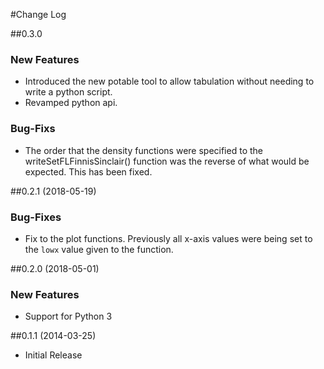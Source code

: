 #Change Log

##0.3.0
### New Features

* Introduced the new potable tool to allow tabulation without needing to write a python script.
* Revamped python api.

### Bug-Fixs

* The order that the density functions were specified to the writeSetFLFinnisSinclair() function was the reverse of what would be expected. This has been fixed.

##0.2.1 (2018-05-19)
### Bug-Fixes

* Fix to the plot functions. Previously all x-axis values were being set to the `lowx` value given to the function.

##0.2.0 (2018-05-01)
### New Features

* Support for Python 3

##0.1.1 (2014-03-25)

* Initial Release
